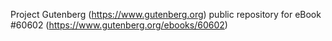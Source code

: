 Project Gutenberg (https://www.gutenberg.org) public repository for
eBook #60602 (https://www.gutenberg.org/ebooks/60602)
